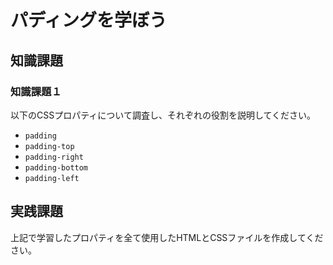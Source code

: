 # パディングを学ぼう

## 知識課題

### 知識課題１

以下のCSSプロパティについて調査し、それぞれの役割を説明してください。

- `padding`
- `padding-top`
- `padding-right`
- `padding-bottom`
- `padding-left`

## 実践課題

上記で学習したプロパティを全て使用したHTMLとCSSファイルを作成してください。
